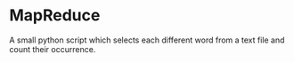 # MapReduce

A small python script which selects each different word from a text file and count their occurrence.
